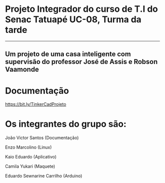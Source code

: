 # Projeto Integrador do curso de T.I do Senac Tatuapé UC-08, Turma da tarde
-----------------------------------------------------------------------------
Um projeto de uma casa inteligente com supervisão do professor José de Assis e Robson Vaamonde
-----------------------------------------------------------------------------------------------

# Documentação

https://bit.ly/TinkerCadProjeto

# Os integrantes do grupo são: 


João Victor Santos (Documentação)

Enzo Marcolino (Linux)


Kaio Eduardo (Aplicativo)


Camila Yukari (Maquete)


Eduardo Sewnarine Carrilho (Arduino)
